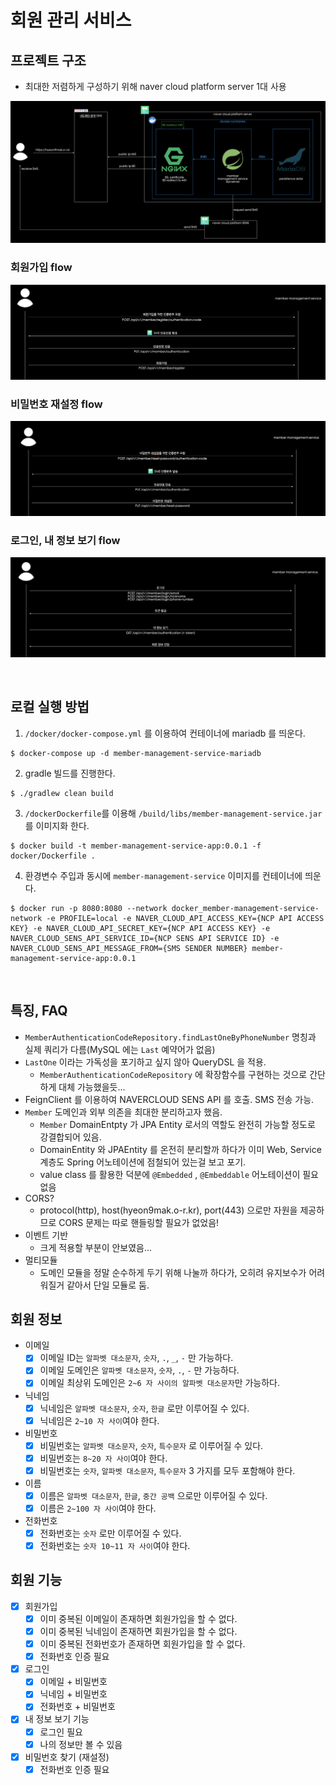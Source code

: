 # 회원 관리 서비스

## 프로젝트 구조

- 최대한 저렴하게 구성하기 위해 naver cloud platform server 1대 사용

![](docs/SCR-20230110-nxl.png)

### 회원가입 flow

![](docs/SCR-20230110-o2j.png)

### 비밀번호 재설정 flow

![](docs/40F553C3-18C1-44A5-B26C-7F6200F245B4.png)

### 로그인, 내 정보 보기 flow

![](docs/7AC50DDD-D27B-4573-999C-D2EC1F84A60D.png)

<br>

## 로컬 실행 방법

1. `/docker/docker-compose.yml` 를 이용하여 컨테이너에 mariadb 를 띄운다.
```
$ docker-compose up -d member-management-service-mariadb
```

2. gradle 빌드를 진행한다.

```
$ ./gradlew clean build
```

3. `/dockerDockerfile`를 이용해 `/build/libs/member-management-service.jar`를 이미지화 한다.

```
$ docker build -t member-management-service-app:0.0.1 -f docker/Dockerfile . 
```

4. 환경변수 주입과 동시에 `member-management-service` 이미지를 컨테이너에 띄운다.

```
$ docker run -p 8080:8080 --network docker_member-management-service-network -e PROFILE=local -e NAVER_CLOUD_API_ACCESS_KEY={NCP API ACCESS KEY} -e NAVER_CLOUD_API_SECRET_KEY={NCP API ACCESS KEY} -e NAVER_CLOUD_SENS_API_SERVICE_ID={NCP SENS API SERVICE ID} -e NAVER_CLOUD_SENS_API_MESSAGE_FROM={SMS SENDER NUMBER} member-management-service-app:0.0.1
```

<br>

## 특징, FAQ

- `MemberAuthenticationCodeRepository.findLastOneByPhoneNumber` 명칭과 실제 쿼리가 다름(MySQL 에는 `Last` 예약어가 없음)
- `LastOne` 이라는 가독성을 포기하고 싶지 않아 QueryDSL 을 적용.
  - `MemberAuthenticationCodeRepository` 에 확장함수를 구현하는 것으로 간단하게 대체 가능했을듯...
- FeignClient 를 이용하여 NAVERCLOUD SENS API 를 호출. SMS 전송 가능.
- `Member` 도메인과 외부 의존을 최대한 분리하고자 했음.
  - `Member` DomainEntpty 가 JPA Entity 로서의 역할도 완전히 가능할 정도로 강결합되어 있음. 
  - DomainEntity 와 JPAEntity 를 온전히 분리할까 하다가 이미 Web, Service 계층도 Spring 어노테이션에 점철되어 있는걸 보고 포기.
  - value class 를 활용한 덕분에 `@Embedded` , `@Embeddable` 어노테이션이 필요 없음
- CORS?
  - protocol(http), host(hyeon9mak.o-r.kr), port(443) 으로만 자원을 제공하므로 CORS 문제는 따로 핸들링할 필요가 없었음!
- 이벤트 기반
  - 크게 적용할 부분이 안보였음...
- 멀티모듈
  - 도메인 모듈을 정말 순수하게 두기 위해 나눌까 하다가, 오히려 유지보수가 어려워질거 같아서 단일 모듈로 둠.

## 회원 정보

- 이메일
  - [x] 이메일 ID는 `알파벳 대소문자`, `숫자`, `.`, `_`, `-` 만 가능하다.
  - [x] 이메일 도메인은 `알파벳 대소문자`, `숫자`, `.`, `-` 만 가능하다.
  - [x] 이메일 최상위 도메인은 `2~6 자 사이의 알파벳 대소문자`만 가능하다.
- 닉네임
  - [x] 닉네임은 `알파벳 대소문자`, `숫자`, `한글` 로만 이루어질 수 있다.
  - [x] 닉네임은 `2~10 자 사이`여야 한다.
- 비밀번호
  - [x] 비밀번호는 `알파벳 대소문자`, `숫자`, `특수문자` 로 이루어질 수 있다.
  - [x] 비밀번호는 `8~20 자 사이`여야 한다.
  - [x] 비밀번호는 `숫자`, `알파벳 대소문자`, `특수문자` 3 가지를 모두 포함해야 한다.
- 이름
  - [x] 이름은 `알파벳 대소문자`, `한글`, `중간 공백` 으로만 이루어질 수 있다. 
  - [x] 이름은 `2~100 자 사이`여야 한다.
- 전화번호
  - [x] 전화번호는 `숫자` 로만 이루어질 수 있다.
  - [x] 전화번호는 `숫자 10~11 자 사이`여야 한다.

## 회원 기능

- [x] 회원가입
  - [x] 이미 중복된 이메일이 존재하면 회원가입을 할 수 없다.
  - [x] 이미 중복된 닉네임이 존재하면 회원가입을 할 수 없다.
  - [x] 이미 중복된 전화번호가 존재하면 회원가입을 할 수 없다.
  - [x] 전화번호 인증 필요
- [x] 로그인
  - [x] 이메일 + 비밀번호
  - [x] 닉네임 + 비밀번호
  - [x] 전화번호 + 비밀번호
- [x] 내 정보 보기 기능
  - [x] 로그인 필요
  - [x] 나의 정보만 볼 수 있음
- [x] 비밀번호 찾기 (재설정)
  - [x] 전화번호 인증 필요
